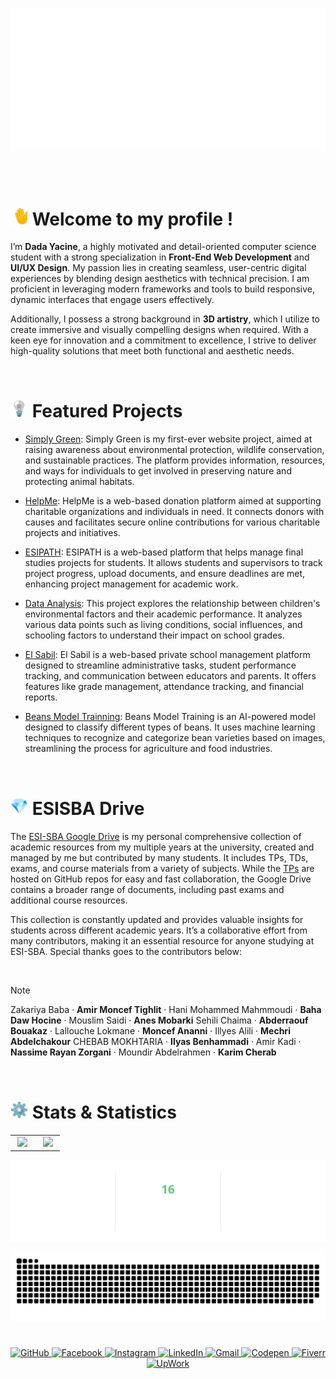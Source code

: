 <br>
<p align="center">
  <picture>
    <source srcset="Signature_Black.png" media="(prefers-color-scheme: light)">
    <source srcset="Signature_White.png" media="(prefers-color-scheme: dark)">
    <img src="Signature_White.png"">
  </picture>
</p>
<br><br>

# <img src="wave.gif" alt="👋" width="28" height="28"> Welcome to my profile !

I’m **Dada Yacine**, a highly motivated and detail-oriented computer science student with a strong specialization in **Front-End Web Development** and **UI/UX Design**. My passion lies in creating seamless, user-centric digital experiences by blending design aesthetics with technical precision. I am proficient in leveraging modern frameworks and tools to build responsive, dynamic interfaces that engage users effectively.

Additionally, I possess a strong background in **3D artistry**, which I utilize to create immersive and visually compelling designs when required. With a keen eye for innovation and a commitment to excellence, I strive to deliver high-quality solutions that meet both functional and aesthetic needs.

&nbsp;&nbsp;

# <img src="bulp.gif" alt="💡" width="28" height="28"> Featured Projects

- [Simply Green](https://github.com/y-dada-dev/ESI-SBA-CPI-Office-And-Web-Mini-Project): Simply Green is my first-ever website project, aimed at raising awareness about environmental protection, wildlife conservation, and sustainable practices. The platform provides information, resources, and ways for individuals to get involved in preserving nature and protecting animal habitats.

- [HelpMe](https://github.com/y-dada-dev/ESI-SBA-CPII-Multidisciplinary-Project-HelpMe): HelpMe is a web-based donation platform aimed at supporting charitable organizations and individuals in need. It connects donors with causes and facilitates secure online contributions for various charitable projects and initiatives.

- [ESIPATH](https://github.com/y-dada-dev/ESI-SBA-CSI-Multidisciplinary-Project-ESIPATH): ESIPATH is a web-based platform that helps manage final studies projects for students. It allows students and supervisors to track project progress, upload documents, and ensure deadlines are met, enhancing project management for academic work.

- [Data Analysis](https://github.com/y-dada-dev/ESI-SBA-CSII-Data-Analysis-TP01): This project explores the relationship between children's environmental factors and their academic performance. It analyzes various data points such as living conditions, social influences, and schooling factors to understand their impact on school grades.

- [El Sabil](https://github.com/y-dada-dev/ESI-SBA-CSII-Multidisciplinary-Project-El-Sabil): El Sabil is a web-based private school management platform designed to streamline administrative tasks, student performance tracking, and communication between educators and parents. It offers features like grade management, attendance tracking, and financial reports.

- [Beans Model Trainning](https://github.com/y-dada-dev/ESI-SBA-CSIII-Machine-Learning-and-Data-Mining-Mini-Project): Beans Model Training is an AI-powered model designed to classify different types of beans. It uses machine learning techniques to recognize and categorize bean varieties based on images, streamlining the process for agriculture and food industries.


&nbsp;&nbsp;

# <img src="gem.gif" alt="💎" width="28" height="28"> ESISBA Drive 

The [ESI-SBA Google Drive](https://drive.google.com/drive/folders/16ZgJBq1FQ8EODrhYLVY_wBr776jVT4vR?usp=sharing) is my personal comprehensive collection of academic resources from my multiple years at the university, created and managed by me but contributed by many students. It includes TPs, TDs, exams, and course materials from a variety of subjects. While the [TPs](https://github.com/y-dada-dev?tab=repositories&q=esi-sba&type=&language=&sort=name) are hosted on GitHub repos for easy and fast collaboration, the Google Drive contains a broader range of documents, including past exams and additional course resources.  

This collection is constantly updated and provides valuable insights for students across different academic years. It’s a collaborative effort from many contributors, making it an essential resource for anyone studying at ESI-SBA. Special thanks goes to the contributors below: 

&nbsp;

> [!NOTE]
> Zakariya Baba · **Amir Moncef Tighlit** · Hani Mohammed Mahmmoudi · **Baha Daw Hocine** · Mouslim Saidi · **Anes Mobarki** 
> Sehili Chaima · **Abderraouf Bouakaz** · Lallouche Lokmane · **Moncef Ananni** · Illyes Alili · **Mechri Abdelchakour** 
> CHEBAB MOKHTARIA · **Ilyas Benhammadi** · Amir Kadi · **Nassime Rayan Zorgani** · Moundir Abdelrahmen · **Karim Cherab** 

&nbsp;

# <img src="gear.gif" alt="⚙" width="28" height="28"> Stats & Statistics

<table style="width: 100%; text-align: center;">
  <tr>
    <td style="vertical-align: top;" >
      &nbsp;<img src="https://github-readme-stats.vercel.app/api?username=y-dada-dev&rank_icon=github&show=discussions_started,discussions_answered,prs_merged&include_all_commits=true&show_icons=true&include_all_commits=true&hide=contribs&theme=default&bg_color=00000000&hide_border=true&ring_color=63c77b&title_color=63c77b&icon_color=63c77b"/>
    </td>
    <td style="vertical-align: top;">
      &nbsp;&nbsp;&nbsp;<img src="https://github-readme-stats.vercel.app/api/top-langs/?username=y-dada-dev&layout=compact&langs_count=12&hide=PLpgSQL,Tex,Hack,Shell,jupyter%20notebook,Less&theme=default&bg_color=00000000&hide_border=true&title_color=63c77b&icon_color=63c77b"/>&nbsp;
    </td>
  </tr>
</table>


<p align="center">
  <picture>
    <img src="streak.svg" >
  </picture>
</p>





<p align="center">
  <picture>
    <source srcset="github-user-contribution-white.svg" media="(prefers-color-scheme: light)">
    <source srcset="github-user-contribution-black.svg" media="(prefers-color-scheme: dark)">
    <img src="github-user-contribution-black.svg" >
  </picture>
</p>

#

<p align="center">
  <a href="https://github.com/y-dada-dev">
    <img src="https://img.shields.io/badge/GitHub-100000?style=for-the-badge&logo=github&logoColor=white" alt="GitHub">
  </a>
  <a href="https://web.facebook.com/y.dada.me/">
    <img src="https://img.shields.io/badge/Facebook-1877F2?style=for-the-badge&logo=facebook&logoColor=white" alt="Facebook">
  </a>
  <a href="https://www.instagram.com/y.dada.dev/">
    <img src="https://img.shields.io/badge/Instagram-E4405F?style=for-the-badge&logo=instagram&logoColor=white" alt="Instagram">
  </a>
  <a href="https://www.linkedin.com/in/y-dada-dev/">
    <img src="https://img.shields.io/badge/LinkedIn-0077B5?style=for-the-badge&logo=linkedin&logoColor=white" alt="LinkedIn">
  </a>
  <a href="mailto:y.dada@gmail.com">
    <img src="https://img.shields.io/badge/Gmail-D14836?style=for-the-badge&logo=gmail&logoColor=white" alt="Gmail">
  </a>
  <a href="https://codepen.io/dada-yacine">
    <img src="https://img.shields.io/badge/Codepen-000000?style=for-the-badge&logo=codepen&logoColor=white" alt="Codepen">
  </a>
  <a href="https://www.fiverr.com/s/6Y96b0N">
    <img src="https://img.shields.io/badge/fiverr-1DBF73?style=for-the-badge&logo=fiverr&logoColor=white" alt="Fiverr">
  </a>
  <a href="https://www.upwork.com/freelancers/~01102f0c2f9eb20d4a">
    <img src="https://img.shields.io/badge/UpWork-6FDA44?style=for-the-badge&logo=Upwork&logoColor=white" alt="UpWork">
  </a>
</p>
